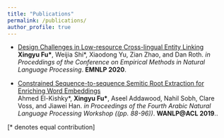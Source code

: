 ```yaml
---
title: "Publications"
permalink: /publications/
author_profile: true
---
```



- [Design Challenges in Low-resource Cross-lingual Entity Linking](https://zeyofu.github.io/publication/2020-EDL)</b> <br> 
<b>Xingyu Fu*</b>, Weijia Shi*, Xiaodong Yu, Zian Zhao, and Dan Roth.
<i>in Proceddings of the Conference on Empirical Methods in Natural Language Processing</i>. <b>EMNLP 2020</b>.

- [Constrained Sequence-to-sequence Semitic Root Extraction for Enriching Word Embeddings](https://zeyofu.github.io/publication/2019-Arabic)</b> <br> 
Ahmed El-Kishky*, <b>Xingyu Fu*</b>, Aseel Addawood, Nahil Sobh, Clare Voss, and Jiawei Han.
<i>in Proceedings of the Fourth Arabic Natural Language Processing Workshop ((pp. 88-96))</i>. <b>WANLP@ACL 2019</b>..

[\* denotes equal contribution]
